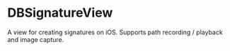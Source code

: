 DBSignatureView
===============

A view for creating signatures on iOS. Supports path recording / playback and image capture.